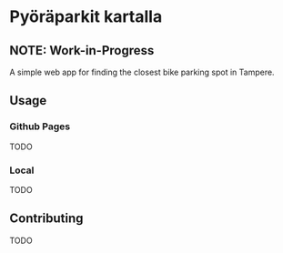 # Pyöräparkit kartalla

## NOTE: Work-in-Progress

A simple web app for finding the closest bike parking spot in Tampere.

## Usage

### Github Pages

TODO

### Local

TODO

## Contributing

TODO
